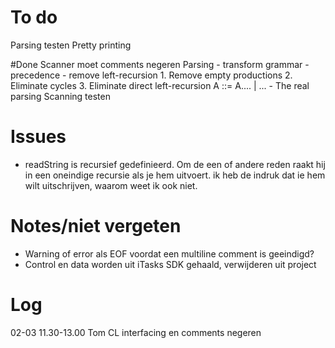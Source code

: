 # To do
Parsing testen
Pretty printing

#Done
Scanner moet comments negeren
Parsing
	- transform grammar
		- precedence
		- remove left-recursion
			1. Remove empty productions
			2. Eliminate cycles
			3. Eliminate direct left-recursion A ::= A.... | ...
	- The real parsing
Scanning testen
	
# Issues
- readString is recursief gedefinieerd. Om de een of andere reden raakt hij in een oneindige recursie als je hem uitvoert. ik heb de indruk dat ie hem wilt uitschrijven, waarom weet ik ook niet.

# Notes/niet vergeten
- Warning of error als EOF voordat een multiline comment is geeindigd?
- Control en data worden uit iTasks SDK gehaald, verwijderen uit project

# Log
02-03 11.30-13.00 Tom CL interfacing en comments negeren